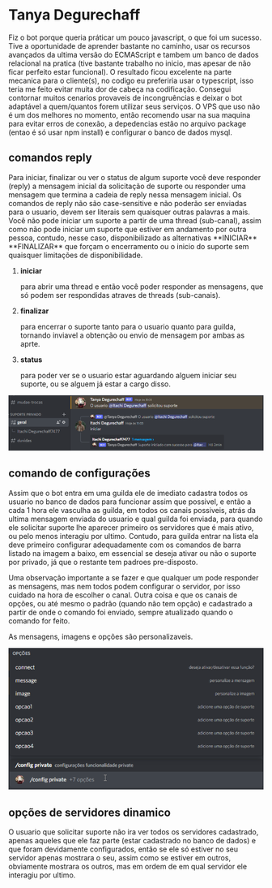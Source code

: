 # Tanya Degurechaff

Fiz o bot porque queria práticar um pouco javascript, o que foi um sucesso. Tive a oportunidade de aprender bastante no caminho, usar os recursos avançados da ultima versão do ECMAScript e tambem um banco de dados relacional na pratica (tive bastante trabalho no inicio, mas apesar de não ficar perfeito estar funcional). O resultado ficou excelente na parte mecanica para o cliente(s), no codigo eu preferiria usar o typescript, isso teria me feito evitar muita dor de cabeça na codificação. Consegui contornar muitos cenarios provaveis de incongruências e deixar o bot adaptável a quem/quantos forem utilizar seus serviços. O VPS que uso não é um dos melhores no momento, então recomendo usar na sua maquina para evitar erros de conexão, a depedencias estão no arquivo package (entao é só usar npm install) e configurar o banco de dados mysql.

<h2> comandos reply</h2>
<p>Para iniciar, finalizar ou ver o status de algum suporte você deve responder (reply) a mensagem inicial da solicitação de suporte ou responder uma mensagem que termina a  cadeia de reply nessa mensagem inicial. Os comandos de reply não são case-sensitive e não poderão ser enviadas para o usuario, devem ser literais sem quaisquer outras palavras a mais. Você não pode iniciar um suporte a partir de uma thread (sub-canal), assim como não pode iniciar um suporte que estiver em andamento por outra pessoa, contudo, nesse caso, disponibilizado as alternativas **INICIAR** **FINALIZAR** que forçam o encerramento ou o inicio do suporte sem quaisquer limitações de disponibilidade.</P> 
<ol><li><strong>iniciar</strong></li><p>para abrir uma thread e então você poder responder as mensagens, que só podem ser respondidas atraves de threads (sub-canais).</p><li><strong>finalizar</strong></li><p>para encerrar o suporte tanto para o usuario quanto para guilda, tornando inviavel a obtenção ou envio de mensagem por ambas as aprte.</p> <li><strong>status</strong></li><p>para poder ver se o usuario estar aguardando alguem iniciar seu suporte, ou se alguem já estar a cargo disso.</p></ol>

![comando reply iniciar](https://github.com/jaironeto/Tanya-Degurechaff/blob/main/Screenshot_1.png)

<h2> comando de configurações</h2>
<p>Assim que o bot entra em uma guilda ele de imediato cadastra todos os usuario no banco de dados para funcionar assim que possivel, e então a cada 1 hora ele vasculha as guilda, em todos os canais possiveis, atrás da ultima mensagem enviada do usuario e qual guilda foi enviada, para quando ele solicitar suporte lhe aparecer primeiro os servidores que é mais ativo, ou pelo menos interagiu por ultimo. Contudo, para guilda entrar na lista ela deve primeiro configurar adequadamente com os comandos de barra listado na imagem a baixo, em essencial se deseja ativar ou não o suporte por privado, já que o restante tem padroes pre-disposto.</p>
<p>Uma observação importante a se fazer e que qualquer um pode responder as mensagens, mas nem todos podem configurar o servidor, por isso cuidado na hora de escolher o canal. Outra coisa e que os canais de opções, ou até mesmo o padrão (quando não tem opção) e cadastrado a partir de onde o comando foi enviado, sempre atualizado quando o comando for feito.</p>
<p>As mensagens, imagens e opções são personalizaveis.</p> 

![comandos de configurações](https://github.com/jaironeto/Tanya-Degurechaff/blob/main/Screenshot_2.png)

<h2> opções de servidores dinamico</h2>
<p>O usuario que solicitar suporte não ira ver todos os servidores cadastrado, apenas aqueles que ele faz parte (estar cadastrado no banco de dados) e que foram devidamente configurados, então se ele só estiver no seu servidor apenas mostrara o seu, assim como se estiver em outros, obviamente mostrara os outros, mas em ordem de em qual servidor ele interagiu por ultimo.</p>
